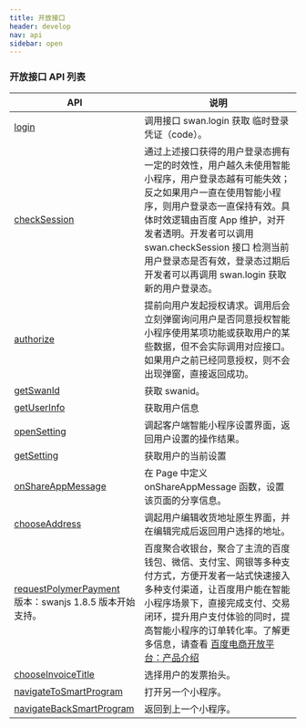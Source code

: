 ```yaml
---
title: 开放接口
header: develop
nav: api
sidebar: open
---
```

### 开放接口 API 列表

|API|说明|
|----|----|
|<a href="https://smartprogram.baidu.com/docs/develop/api/open_login/#login">login</a>| 调用接口 swan.login 获取 临时登录凭证（code）。|
|<a href="https://smartprogram.baidu.com/docs/develop/api/open_login/#checkSession">checkSession</a>|通过上述接口获得的用户登录态拥有一定的时效性，用户越久未使用智能小程序，用户登录态越有可能失效；反之如果用户一直在使用智能小程序，则用户登录态一直保持有效。具体时效逻辑由百度 App 维护，对开发者透明。开发者可以调用 swan.checkSession 接口 检测当前用户登录态是否有效，登录态过期后开发者可以再调用 swan.login 获取新的用户登录态。|
|<a href="https://smartprogram.baidu.com/docs/develop/api/open_authorize/#authorize">authorize</a>|提前向用户发起授权请求。调用后会立刻弹窗询问用户是否同意授权智能小程序使用某项功能或获取用户的某些数据，但不会实际调用对应接口。如果用户之前已经同意授权，则不会出现弹窗，直接返回成功。|
|<a href="https://smartprogram.baidu.com/docs/develop/api/open_userinfo/#getSwanId">getSwanId</a>|获取 swanid。|
|<a href="https://smartprogram.baidu.com/docs/develop/api/open_userinfo/#getUserInfo">getUserInfo</a>|获取用户信息|
|<a href="https://smartprogram.baidu.com/docs/develop/api/open_setting/#openSetting">openSetting</a>|调起客户端智能小程序设置界面，返回用户设置的操作结果。|
|<a href="https://smartprogram.baidu.com/docs/develop/api/open_setting/#getSetting">getSetting</a>|获取用户的当前设置|
|<a href="https://smartprogram.baidu.com/docs/develop/api/open_share/#onShareAppMessage">onShareAppMessage</a>|在 Page 中定义 onShareAppMessage 函数，设置该页面的分享信息。|
|<a href="https://smartprogram.baidu.com/docs/develop/api/open_chooseaddress/#chooseAddress">chooseAddress</a>|调起用户编辑收货地址原生界面，并在编辑完成后返回用户选择的地址。|
|<a href="https://smartprogram.baidu.com/docs/develop/api/open_payment/#requestPolymerPayment">requestPolymerPayment </a><br/>版本：swanjs 1.8.5 版本开始支持。|百度聚合收银台，聚合了主流的百度钱包、微信、支付宝、网银等多种支付方式，方便开发者一站式快速接入多种支付渠道，让百度用户能在智能小程序场景下，直接完成支付、交易闭环，提升用户支付体验的同时，提高智能小程序的订单转化率。了解更多信息，请查看 [百度电商开放平台：产品介绍](http://dianshang.baidu.com/platform/doclist/index.html#!/doc/nuomiplus_3_business/mini_program_cashier/product_intro.md)|
|<a href="https://smartprogram.baidu.com/docs/develop/api/open_chooseinvoicetitle/#chooseInvoiceTitle">chooseInvoiceTitle</a>|选择用户的发票抬头。|
|<a href="https://smartprogram.baidu.com/docs/develop/api/open_smartprogram/#navigateToSmartProgram">navigateToSmartProgram</a>|打开另一个小程序。|
|<a href="https://smartprogram.baidu.com/docs/develop/api/open_smartprogram/#navigateBackSmartProgram">navigateBackSmartProgram</a>|返回到上一个小程序。|




<!-- 登录
-----

智能小程序可以通过百度官方提供的登录能力方便地获取百度提供的用户身份标识，快速建立智能小程序内的用户体系。

**流程说明**
1、调用 swan.login() 获取 **临时登录凭证code** ，并回传到开发者服务器。
2、开发者服务器以 code 换取 **session_key**。
3、调用 swan.getUserInfo() 获取用户信息。
4、[点击查看详细流程](https://smartprogram.baidu.com/docs/develop/server/oauth/)。

### login

**解释：** 调用接口 swan.login 获取 **临时登录凭证（code）**

**参数：** Object

**Object参数说明：**

|参数名 |类型  |必填  |说明|
|---- | ---- | ---- |---- |
|success |Function  |  否 |  接口调用成功的回调函数|
|fail  |  Function |   否 |  接口调用失败的回调函数|
|complete |   Function |   否  | 接口调用结束的回调函数（调用成功、失败都会执行）|

**success 返回参数说明：**

|参数  |类型|说明 |
|---- | ---- |---- |
|code|String|用户登录凭证（有效期五分钟）。开发者需要在开发者服务器后台调用 api，使用 code 换取 session_key 等信息|

**示例：**

```js
swan.login({
    success: function (res) {
        swan.request({
            url: 'https://xxx/xxx', // 开发者服务器地址
            data: {
                code: res.code
            }
        });
    },
    fail: function (err) {
        console.log('login fail', err);
    }
});
```

#### 登录凭证校验

临时登录凭证校验接口是一个 HTTPS 接口，开发者服务器使用 **临时登录凭证(code)** 获取 session_key。

**注意：**

1、会话密钥 session_key 是对用户数据进行加密签名的密钥。为了应用自身的数据安全，开发者服务器**不应该把会话密钥下发到智能小程序，也不应该对外提供这个密钥**。
2、临时登录凭证 code 只能使用一次。

**接口地址：**

`https://openapi.baidu.com/nalogin/getSessionKeyByCode`

**请求参数**

|参数|说明|
| ---- | ---- |
|client_id| 开放平台申请的 App Key|
|sk| 开放平台申请的 App Secret|
|code | swan.login 返回的临时登录凭证|

**Bug & Tip**
1、tip: 调用 login 会引起登录态的刷新，之前的 session_key 可能会失效。

### checkSession

**解释：**通过上述接口获得的用户登录态拥有一定的时效性，用户越久未使用智能小程序，用户登录态越有可能失效；反之如果用户一直在使用智能小程序，则用户登录态一直保持有效。具体时效逻辑由百度 App 维护，对开发者透明。开发者可以调用 swan.checkSession 接口 **检测当前用户登录态是否有效**，登录态过期后开发者可以再调用 swan.login 获取新的用户登录态。

**参数：**Object

**Object参数说明：**

|参数名 |类型  |必填  |说明|
|---- | ---- | ---- |---- |
|success |Function  |  否 |  接口调用成功的回调函数|
|fail  |  Function |   否 |  接口调用失败的回调函数|
|complete |   Function |   否  | 接口调用结束的回调函数（调用成功、失败都会执行）|

**示例：**

```js
swan.checkSession({
    success: function (res) {
        console.log('登录态有效');
    },
    fail: function (err) {
        console.log('登录态无效');
    }
});
```

### 用户数据的签名验证和加解密

智能小程序可以通过各种前端接口获取百度提供的开放数据。考虑到开发者服务器也需要获取这些开放数据，百度会对这些数据做签名和加密处理。开发者后台拿到开放数据后可以对数据进行校验签名和解密，来保证数据不被篡改。

**加密数据解密算法**

接口如果涉及敏感数据，接口的明文内容将不包含这些敏感数据。开发者如需要获取敏感数据，需要对接口返回的加密数据（data）进行对称解密。

解密过程：开发者智能小程序（通过 swan.request）将加密数据发送至自身 Server 进行解密后返回智能小程序。

**解密算法如下：**

1、对称解密使用的算法为 AES-128-CBC，数据采用PKCS#7填充。
2、对称解密的目标密文为 Base64_Decode(data)。
3、对称解密秘钥 AESKey = Base64_Decode(session_key), AESKey 是24字节。
4、对称解密算法初始向量 为Base64_Decode(iv)，其中iv由数据接口返回。


授权
-----

### authorize

**解释：**提前向用户发起授权请求。调用后会立刻弹窗询问用户是否同意授权智能小程序使用某项功能或获取用户的某些数据，但不会实际调用对应接口。如果用户之前已经同意授权，则不会出现弹窗，直接返回成功。

**参数：**Object

**Object参数说明：**

|参数名  |类型 | 必填 | 说明|
|---- | ---- | ---- |---- |
|scope  | String| 是  | 需要获取权限的 scope，详见 scope 列表|
|success |Function|    否  | 接口调用成功的回调函数|
|fail |   Function  |  否  | 接口调用失败的回调函数|
|complete  |  Function   | 否 |  接口调用结束的回调函数（调用成功、失败都会执行）|

**scope 列表**

|scope  | 对应接口  |  描述|
|---- | ---- | ---- |
|scope.userInfo | swan.getUserInfo | 用户信息 |
|scope.userLocation | swan.getLocation, swan.chooseLocation  | 地理位置 |
|scope.writePhotosAlbum  |swan.saveImageToPhotosAlbum  | 保存到相册 |
|scope.address | swan.chooseAddress | 收货地址 |
|scope.invoiceTitle | swan.chooseInvoiceTitle | 发票抬头 |
|scope.record | swan.getRecorderManager | 录音功能 |
|scope.camera  | `<camera/>` | 摄像头|

**success返回参数说明：**

|参数名  |类型 | 说明|
|---- | ---- | ---- |
|errMsg | String | 调用结果|

**示例：**

```js
swan.authorize({
  scope: 'scope.userLocation',
  success: function (res) {
    // 用户已经同意智能小程序使用定位功能
    swan.getLocation();
  }
});
```

**Bug & Tip**

1、tip: 授权操作为异步操作，完成前请不要多次调用。

用户信息
-----

### swanid 机制说明

swanid 是用户使用智能小程序时的标识符，开发者可以通过 swanid 来区分用户的唯一性。

1、用户在非登陆情况下使用智能小程序时，在同一台设备上使用同一个开发者所开发的不同智能小程序，得到的是相同的 swanid。
2、用户在登陆情况下使用智能小程序时，在多台不同设备上使用同一个开发者所开发的不同智能小程序，得到的是相同的 swanid。
3、用户使用同一台设备时，在非登陆情况下与登陆情况下使用同一个智能小程序，得到的 swanid 是不同的。

### getSwanId

**解释：**获取 swanid。

**参数：**Object

**Object参数说明：**

|参数名 |类型  |必填  |说明|
|---- | ---- | ---- |---- |
|success |Function  |  否 |  接口调用成功的回调函数|
|fail  |  Function |   否 |  接口调用失败的回调函数|
|complete |   Function |   否  | 接口调用结束的回调函数（调用成功、失败都会执行）|

**success返回参数说明：**

|参数  |类型|说明 |
|---- | ---- |---- |
|errno  | String  |errno|
|data  | Object  |{swanid}|
|errmsg  | String  |errmsg|

**示例：**

```js
swan.getSwanId({
    success: function (res) {
        console.log(res.data.swanid);
    }
});
```

### getUserInfo

**解释：**获取用户信息

**参数：**Object

**Object参数说明：**

|参数名 |类型  |必填  |说明|
|---- | ---- | ---- |---- |
|success |Function  |  否 |  接口调用成功的回调函数|
|fail  |  Function |   否 |  接口调用失败的回调函数|
|complete |   Function |   否  | 接口调用结束的回调函数（调用成功、失败都会执行）|


**success返回参数说明：**

|参数  |类型|说明 |
|---- | ---- |---- |
|userInfo  | Object  |用户信息对象|
|data  | String  |包括敏感数据在内的完整用户信息的加密数据，加解密逻辑参考[用户数据的签名验证和加解密](https://smartprogram.baidu.com/docs/develop/api/open/#%E7%94%A8%E6%88%B7%E6%95%B0%E6%8D%AE%E7%9A%84%E7%AD%BE%E5%90%8D%E9%AA%8C%E8%AF%81%E5%92%8C%E5%8A%A0%E8%A7%A3%E5%AF%86)|
|iv | String | 加密算法的初始向量|


**userInfo参数说明：**

|参数  |类型|说明 |
|---- | ---- |---- |
|nickName  | String  |用户名|
|avatarUrl  | String  |用户头像|
|gender | String | 性别:值为1时是男性，值为2时是女性。|

**示例：**
```js
swan.getUserInfo({
    success: function (res) {
        console.log('用户名', res.userInfo.nickName);
    }
});
```

设置
-----

### openSetting

**解释：**调起客户端智能小程序设置界面，返回用户设置的操作结果。

**参数：**Object

**Object参数说明：**

|参数名 |类型  |必填  |说明|
|---- | ---- | ---- |---- |
|success |Function  |  否 |  接口调用成功的回调函数|
|fail  |  Function |   否 |  接口调用失败的回调函数|
|complete |   Function |   否  | 接口调用结束的回调函数（调用成功、失败都会执行）|


**success返回参数说明：**

|参数  |类型|说明 |
|---- | ---- |---- |
|authSetting|Object|用户授权结果，其中 key 为 scope 值，value 为 Bool 值，表示用户是否允许授权|


**示例：**

```js
swan.openSetting({
    success: function (res) {
        console.log(res.authSetting['scope.userInfo']);
        console.log(res.authSetting['scope.userLocation']);
    }
});
```

### getSetting

**解释：**获取用户的当前设置

**参数：**Object

**Object参数说明：**

|参数名 |类型  |必填  |说明|
|---- | ---- | ---- |---- |
|success |Function  |  否 |  接口调用成功的回调函数|
|fail  |  Function |   否 |  接口调用失败的回调函数|
|complete |   Function |   否  | 接口调用结束的回调函数（调用成功、失败都会执行）|


**success返回参数说明：**

|参数  |类型|说明 |
|---- | ---- |---- |
|authSetting|Object|用户授权结果，其中 key 为 scope 值，value 为 Bool 值，表示用户是否允许授权|


**示例：**

```js
swan.getSetting({
    success: function (res) {
        console.log(res.authSetting['scope.userInfo']);
        console.log(res.authSetting['scope.userLocation']);
    }
});
```

分享
-----

### onShareAppMessage

**解释：**在 Page 中定义 onShareAppMessage 函数，设置该页面的分享信息。

- 用户点击分享按钮的时候会调用
- 此事件需要 return 一个`Object`，用于自定义分享内容

**参数：**Object

**Object参数说明：**

|参数名 |类型  |说明  |
|---- | ---- | ---- |
|from |String  |  分享事件来源。button：页面内转发按钮；menu：右上角分享菜单  |
|currentTarget |Object  |  如果 from 值是 button，则 currentTarget 是触发这次转发事件的 button，否则为 undefined  |

**自定义分享字段：**

|参数名 |类型  |必填  |说明|
|---- | ---- | ---- |---- |
|title |String  |  否  | 分享标题|
|content |String  |  否  | 分享内容|
|imageUrl |String  |  否  | 分享图标|
|path |String  |  否  | 页面 path ，必须是以 / 开头的完整路径|
|success |Function  |  否  | 接口调用成功的回调函数|
|fail   | Function  |  否  | 接口调用失败的回调函数|
|complete  |  Function  |  否 |  接口调用结束的回调函数（调用成功、失败都会执行）|

**示例：**

```javascript
Page({
    onShareAppMessage() {
        return {
            title: '智能小程序示例',
            content: '世界很复杂，百度更懂你',
            path: '/pages/openShare/openShare?key=value'
        };
    }
});
```
**Bug & Tip**

1、bug: iOS 点击分享面板的取消时，会执行 fail，Android 不会执行。

收货地址
-----

### chooseAddress

**解释：**调起用户编辑收货地址原生界面，并在编辑完成后返回用户选择的地址。

需要用户授权 scope.address

**参数：**Object

**Object参数说明：**

|参数名 |类型  |必填  |说明|
|---- | ---- | ---- |---- |
|success | Function |  否  | 返回用户选择的收货地址信息|
|fail   | Function  |  否  | 接口调用失败的回调函数|
|complete  |  Function  |  否 |  接口调用结束的回调函数（调用成功、失败都会执行）|

**success返回参数说明：**

|参数名 |类型 | 说明|
|---- | ---- | ---- |
|errMsg  |String | 调用结果|
|userName|String |  收货人姓名|
|postalCode  |String|  邮编|
|provinceName|    String|  国标收货地址第一级地址|
|cityName|    String|  国标收货地址第二级地址|
|countyName|  String|  国标收货地址第三级地址|
|detailInfo|  String|  详细收货地址信息|
|telNumber|   String|  收货人手机号码|

**示例：**
```js
swan.chooseAddress({
    success: function (res) {
        console.log(res.userName);
        console.log(res.postalCode);
        console.log(res.provinceName);
        console.log(res.cityName);
        console.log(res.countyName);
        console.log(res.detailInfo);
        console.log(res.telNumber);
    }
});
```

聚合收银台支付
-----

### requestPolymerPayment

**版本：**swanjs 1.8.5 版本开始支持。

**解释：**百度聚合收银台，聚合了主流的百度钱包、微信、支付宝、网银等多种支付方式，方便开发者一站式快速接入多种支付渠道，让百度用户能在智能小程序场景下，直接完成支付、交易闭环，提升用户支付体验的同时，提高智能小程序的订单转化率。

了解更多信息，请查看 [百度电商开放平台：产品介绍](http://dianshang.baidu.com/platform/doclist/index.html#!/doc/nuomiplus_3_business/mini_program_cashier/product_intro.md)

**参数：**Object

**Object参数说明：**

|参数名 |类型  |必填  |说明|
|---- | ---- | ---- |---- |
|orderInfo| Object | 是 |订单信息|
|bannedChannels| StringArray | 否 | 需要隐藏的支付方式|
|success |Function  |  否  | 接口调用成功的回调函数|
|fail   | Function  |  否  | 接口调用失败的回调函数|
|complete  |  Function  |  否 |  接口调用结束的回调函数（调用成功、失败都会执行）|

**orderInfo 参数说明：**
- dealId: 跳转百度收银台支付必带参数之一，是百度收银台的财务结算凭证，与账号绑定的结算协议一一对应，每笔交易将结算到dealId对应的协议主体。
- appKey: 用以表示应用身份的唯一ID，在应用审核通过后进行分配，一经分配后不会发生更改，来唯一确定一个应用。
- totalAmount: 订单金额，单位为人民币分。
- tpOrderId: 商户平台自己记录的订单ID，当支付状态发生变化时，会通过此订单ID通知商户。
- dealTitle: 订单的名称。
- rsaSign: 对`appKey+dealId+tpOrderId`进行RSA加密后的密文，防止订单被伪造。签名过程见 [百度电商开放平台：签名与验签](https://dianshang.baidu.com/platform/doclist/index.html#!/doc/nuomiplus_2_base/sign_v2.md)
- bizInfo: 订单详细信息，需要是一个可解析为JSON Object的字符串。字段内容见： [百度电商开放平台：收银台接入](https://dianshang.baidu.com/platform/doclist/index.html#!/doc/nuomiplus_1_guide/beginner_v2/step3/cash.md)

**bannedChannels 参数说明：**

|channel |说明 |
|---- | ---- |
| Alipay | 支付宝 |
| BDWallet | 百度钱包 |
| WeChat | 微信支付|

**示例：**

```js
swan.requestPolymerPayment({
    orderInfo: {
        "dealId": "470193086",
        "appKey": "MMMabc",
        "totalAmount": "1",
        "tpOrderId": "3028903626",
        "dealTitle": "智能小程序Demo支付测试",
        "rsaSign": '',
        "bizInfo": ''
    },
    success: function (res) {
        swan.showToast({
            title: '支付成功',
            icon: 'success'
        });
    },
    fail: function (err) {
        swan.showToast({
            title: JSON.stringify(err)
        });
        console.log('pay fail', err);
    }
});
```

获取发票抬头
-----

### chooseInvoiceTitle

**解释：**选择用户的发票抬头。

需要用户授权 scope.invoiceTitle

**参数：**Object

**Object参数说明：**

|参数名 |类型  |必填  |说明|
|---- | ---- | ---- |---- |
|success | Function |  否  | 接口调用成功的回调函数|
|fail   | Function  |  否  | 接口调用失败的回调函数|
|complete  |  Function  |  否 |  接口调用结束的回调函数（调用成功、失败都会执行）|

**success返回参数说明：**

|参数名 |类型 | 说明|
|---- | ---- | ---- |
|type|    String|  抬头类型（0：单位，1：个人）|
|title|   String|  抬头名称|
|taxNumber|   String|  抬头税号|
|companyAddress|  String|  单位地址|
|telephone|   String|  手机号码|
|bankName|    String|  银行名称|
|bankAccount| String|  银行账号|
|errMsg|  String|  接口调用结果|

**示例：**
```js
swan.chooseInvoiceTitle({
    success: function (res) {
        console.log(res.type);
        console.log(res.title);
        console.log(res.taxNumber);
        console.log(res.companyAddress);
        console.log(res.telephone);
        console.log(res.bankName);
        console.log(res.bankAccount);
    }
})
```

打开小程序
-----

### navigateToSmartProgram

**解释：**打开另一个小程序。

**参数：**Object

**Object参数说明：**

|参数名 |类型  |必填  |说明|
|---- | ---- | ---- |---- |
|appKey | String | 是 | 要打开的小程序App Key |
|path | String | 否 | 打开的页面路径，如果为空则打开首页 |
|extraData | Object | 否 | 需要传递给目标小程序的数据，目标小程序可在 App.onLaunch()，App.onShow() 中获取到这份数据。|
|success | Function |  否  | 接口调用成功的回调函数|
|fail   | Function  |  否  | 接口调用失败的回调函数|
|complete  |  Function  |  否 |  接口调用结束的回调函数（调用成功、失败都会执行）|

**示例：**
```js
swan.navigateToSmartProgram({
    appKey: '4fecoAqgCIUtzIyA4FAPgoyrc4oUc25c', // 要打开的小程序 App Key
    path: '', // 打开的页面路径，如果为空则打开首页
    extraData: {
        foo: 'baidu'
    },
    success: function (res) {
        // 打开成功
    }
});
```

### navigateBackSmartProgram

**解释：**返回到上一个小程序。

**参数：**Object

**Object参数说明：**

|参数名 |类型  |必填  |说明|
|---- | ---- | ---- |---- |
|extraData | Object | 否 | 需要返回给上一个小程序的数据，上一个小程序可在 App.onLaunch()，App.onShow() 中获取到这份数据。|
|success | Function |  否  | 接口调用成功的回调函数|
|fail   | Function  |  否  | 接口调用失败的回调函数|
|complete  |  Function  |  否 |  接口调用结束的回调函数（调用成功、失败都会执行）|

**示例：**
```js
swan.navigateBackSmartProgram({
    extraData: {
        foo: 'baidu'
    },
    success: function (res) {
        // 返回成功
    }
});
``` -->
